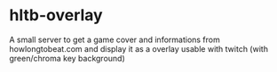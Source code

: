 # hltb-overlay

A small server to get a game cover and informations from howlongtobeat.com and display it as a overlay usable with twitch (with green/chroma key background)
